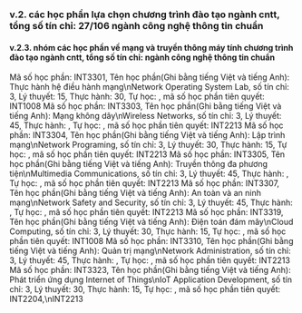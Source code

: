 ### v.2. các học phần lựa chọn chương trình đào tạo ngành cntt, tổng số tín chỉ: 27/106 ngành công nghệ thông tin chuẩn
#### v.2.3. nhóm các học phần về mạng và truyền thông máy tính chương trình đào tạo ngành cntt, tổng số tín chỉ: ngành công nghệ thông tin chuẩn
Mã số học phần: INT3301, Tên học phần(Ghi bằng tiếng Việt và tiếng Anh): Thực hành hệ điều hành mạng\nNetwork Operating System Lab, số tín chỉ: 3, Lý thuyết: 15, Thực hành: 30, Tự học: , mã số học phần tiên quyết: INT1008
Mã số học phần: INT3303, Tên học phần(Ghi bằng tiếng Việt và tiếng Anh): Mạng không dây\nWireless Networks, số tín chỉ: 3, Lý thuyết: 45, Thực hành: , Tự học: , mã số học phần tiên quyết: INT2213
Mã số học phần: INT3304, Tên học phần(Ghi bằng tiếng Việt và tiếng Anh): Lập trình mạng\nNetwork Programing, số tín chỉ: 3, Lý thuyết: 30, Thực hành: 15, Tự học: , mã số học phần tiên quyết: INT2213
Mã số học phần: INT3305, Tên học phần(Ghi bằng tiếng Việt và tiếng Anh): Truyền thông đa phương tiện\nMultimedia Communications, số tín chỉ: 3, Lý thuyết: 45, Thực hành: , Tự học: , mã số học phần tiên quyết: INT2213
Mã số học phần: INT3307, Tên học phần(Ghi bằng tiếng Việt và tiếng Anh): An toàn và an ninh mạng\nNetwork Safety and Security, số tín chỉ: 3, Lý thuyết: 45, Thực hành: , Tự học: , mã số học phần tiên quyết: INT2213
Mã số học phần: INT3319, Tên học phần(Ghi bằng tiếng Việt và tiếng Anh): Điện toán đám mây\nCloud Computing, số tín chỉ: 3, Lý thuyết: 30, Thực hành: 15, Tự học: , mã số học phần tiên quyết: INT1008
Mã số học phần: INT3310, Tên học phần(Ghi bằng tiếng Việt và tiếng Anh): Quản trị mạng\nNetwork Administration, số tín chỉ: 3, Lý thuyết: 45, Thực hành: , Tự học: , mã số học phần tiên quyết: INT2213
Mã số học phần: INT3323, Tên học phần(Ghi bằng tiếng Việt và tiếng Anh): Phát triển ứng dụng Internet of Things\nIoT Application Development, số tín chỉ: 3, Lý thuyết: 30, Thực hành: 15, Tự học: , mã số học phần tiên quyết: INT2204,\nINT2213
